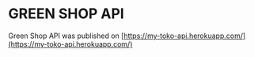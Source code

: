 # GREEN SHOP API

Green Shop API was published on [https://my-toko-api.herokuapp.com/](https://my-toko-api.herokuapp.com/)

